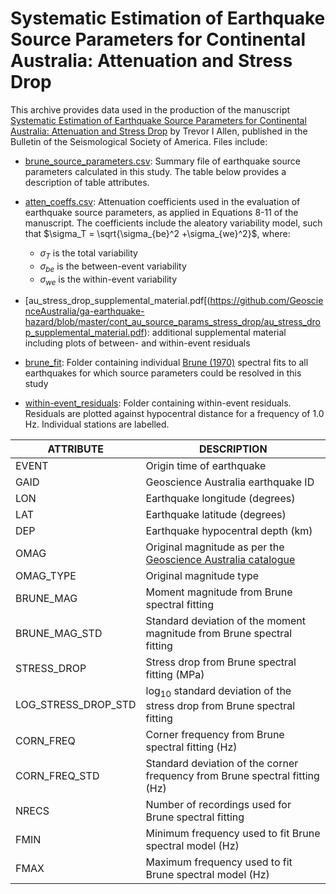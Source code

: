 # Systematic Estimation of Earthquake Source Parameters for Continental Australia: Attenuation and Stress Drop 

This archive provides data used in the production of the manuscript [Systematic Estimation of Earthquake Source Parameters for Continental Australia: Attenuation and Stress Drop](https://pubs.geoscienceworld.org/ssa/bssa/article/doi/10.1785/0120250054/660495/Systematic-Estimation-of-Earthquake-Source) by Trevor I Allen, published in the Bulletin of the Seismological Society of America.  Files include:

- [brune_source_parameters.csv](https://github.com/GeoscienceAustralia/ga-earthquake-hazard/tree/master/cont_au_source_params_stress_drop/brune_source_parameters.csv): Summary file of earthquake source parameters calculated in this study. The table below provides a description of table attributes.
- [atten_coeffs.csv](https://github.com/GeoscienceAustralia/ga-earthquake-hazard/tree/master/cont_au_source_params_stress_drop/atten_coeffs.csv): Attenuation coefficients used in the evaluation of earthquake source parameters, as applied in Equations 8-11 of the manuscript. The coefficients include the aleatory variability model, such that $`\sigma_T = \sqrt{\sigma_{be}^2 +\sigma_{we}^2}`$, where:
	- $`\sigma_T`$ is the total variability
	- $`\sigma_{be}`$ is the between-event variability
	- $`\sigma_{we}`$ is the within-event variability 
	
- [au_stress_drop_supplemental_material.pdf[(https://github.com/GeoscienceAustralia/ga-earthquake-hazard/blob/master/cont_au_source_params_stress_drop/au_stress_drop_supplemental_material.pdf): additional supplemental material including plots of between- and within-event residuals
- [brune_fit](https://github.com/GeoscienceAustralia/ga-earthquake-hazard/tree/master/cont_au_source_params_stress_drop/brune_fit): Folder containing individual [Brune (1970)](https://agupubs.onlinelibrary.wiley.com/doi/abs/10.1029/jb075i026p04997) spectral fits to all earthquakes for which source parameters could be resolved in this study
- [within-event_residuals](https://github.com/GeoscienceAustralia/ga-earthquake-hazard/tree/master/cont_au_source_params_stress_drop/within-event_residuals): Folder containing within-event residuals. Residuals are plotted against hypocentral distance for a frequency of 1.0 Hz. Individual stations are labelled.

| ATTRIBUTE | DESCRIPTION |
| --------- | ----------- |
| EVENT | Origin time of earthquake |
| GAID | Geoscience Australia earthquake ID |
| LON | Earthquake longitude (degrees) |
| LAT | Earthquake latitude (degrees) |
| DEP | Earthquake hypocentral depth (km) |
| OMAG | Original magnitude as per the [Geoscience Australia catalogue](https://earthquakes.ga.gov.au/) |
| OMAG_TYPE | Original magnitude type |
| BRUNE_MAG | Moment magnitude from Brune spectral fitting |
| BRUNE_MAG_STD | Standard deviation of the moment magnitude from Brune spectral fitting |
| STRESS_DROP | Stress drop from Brune spectral fitting (MPa) |
| LOG_STRESS_DROP_STD | log<sub>10</sub> standard deviation of the stress drop from Brune spectral fitting |
| CORN_FREQ | Corner frequency from Brune spectral fitting (Hz) |
| CORN_FREQ_STD | Standard deviation of the corner frequency from Brune spectral fitting (Hz) |
| NRECS | Number of recordings used for Brune spectral fitting |
| FMIN | Minimum frequency used to fit Brune spectral model (Hz) |
| FMAX | Maximum frequency used to fit Brune spectral model (Hz) |

